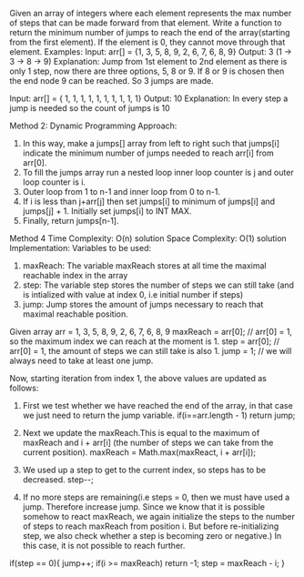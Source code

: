 Given an array of integers where each element represents the max number of steps that can be made forward from that element. Write a function to return the minimum number of jumps to reach the end of the array(starting from the first element). If the element is 0, they cannot move through that element.
Examples:
Input: arr[] = {1, 3, 5, 8, 9, 2, 6, 7, 6, 8, 9}
Output: 3 (1 -> 3 -> 8 -> 9)
Explanation: Jump from 1st element to 2nd element as there is only 1 step, now there are three options, 5, 8 or 9. If 8 or 9 is chosen then the end node 9 can be reached. So 3 jumps are made.

Input: arr[] = { 1, 1, 1, 1, 1, 1, 1, 1, 1, 1}
Output: 10
Explanation: In every step a jump is needed so the count of jumps is 10

Method 2:
Dynamic Programming
Approach:
1. In this way, make a jumps[] array from left to right such that jumps[i] indicate the minimum number of jumps needed to reach arr[i] from arr[0].
2. To fill the jumps array run a nested loop inner loop counter is j and outer loop 
counter is i.
3. Outer loop from 1 to n-1 and inner loop from 0 to n-1.
4. If i is less than j+arr[j] then set jumps[i] to minimum of jumps[i] and jumps[j] + 1. Initially set jumps[i] to INT MAX.
5. Finally, return jumps[n-1].

Method 4
Time Complexity: O(n) solution
Space Complexity: O(1) solution
Implementation:
Variables to be used:
1. maxReach: The variable maxReach stores at all time the maximal reachable index 
in the array
2. step: The variable step stores the number of steps we can still take (and is
intialized with value at index 0, i.e initial number if steps)
3. jump: Jump stores the amount of jumps necessary to reach that maximal reachable position.

Given array arr = 1, 3, 5, 8, 9, 2, 6, 7, 6, 8, 9
maxReach = arr[0]; // arr[0] = 1, so the maximum index we can reach at the moment is 1.
step = arr[0]; // arr[0] = 1, the amount of steps we can still take is also 1.
jump = 1; // we will always need to take at least one jump.

Now, starting iteration from index 1, the above values are updated as follows:
1. First we test whether we have reached the end of the array, in that case we just need to return the jump variable.
if(i==arr.length - 1)
    return jump;
2. Next we update the maxReach.This is equal to the maximum of maxReach and i  + arr[i] (the number of steps we can take from the current position).
maxReach = Math.max(maxReact, i + arr[i]);

3. We used up a step to get to the current index, so steps has to be decreased.
step--;

4. If no more steps are remaining(i.e steps = 0, then we must have used a jump.
Therefore increase jump. Since we know that it is possible somehow to react maxReach, we again initialize the steps to the number of steps to reach maxReach 
from position i. But before re-initializing step, we also check whether a step is
 becoming zero or negative.) In this case, it is not possible to reach further.

if(step == 0){
    jump++;
    if(i >= maxReach)
        return -1;
    step = maxReach - i;
}

